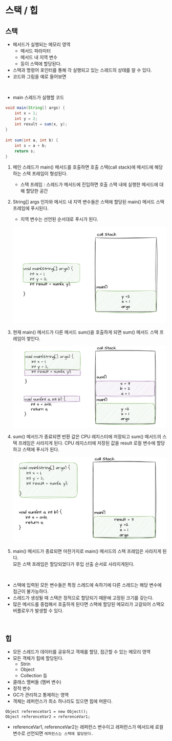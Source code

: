 # 스택 / 힙
## 스택
- 메서드가 실행되는 메모리 영역
  - 메서드 파라미터
  - 메서드 내 지역 변수 
  - 등이 스택에 할당된다.
- 스택과 명령어 포인터를 통해 각 실행되고 있는 스레드의 상태를 알 수 있다.
- 코드와 그림을 예로 들어보면

<br>

- main 스레드가 실행할 코드 
```java
void main(String[] args) {
    int x = 1;
    int y = 2;
    int result = sum(x, y);
}

int sum(int a, int b) {
    int s = a + b;
    return s;
}
```

1. 메인 스레드가 main() 메서드를 호출하면 호출 스택(call stack)에 메서드에 해당하는 스택 프레임이 형성된다.
    - 스택 프레임 : 스레드가 메서드에 진입하면 호출 스택 내에 실행한 메서드에 대해 할당한 공간
2. String[] args 인자와 메서드 내 지역 변수들은 스택에 할당된 main() 메서드 스택 프레임에 푸시된다.
    - 지역 변수는 선언된 순서대로 푸시가 된다.

    ![img.png](img/img.png)

3. 현재 main() 메서드가 다른 메서드 sum()을 호출하게 되면 sum() 메서드 스택 프레임이 쌓인다.

    ![img_1.png](img/img_1.png)

4. sum() 메서드가 종료되면 반환 값은 CPU 레지스터에 저장되고 sum() 메서드의 스택 프레임은 사라지게 된다. CPU 레지스터에 저장된 값을 result 로컬 변수에 할당하고 스택에 푸시가 된다.

    ![img_2.png](img/img_2.png)

5. main() 메서드가 종료되면 마찬가지로 main() 메서드의 스택 프레임은 사라지게 된다. <br>
모든 스택 프레임은 할당되었다가 후입 선출 순서로 사라지게된다.


<br>

- 스택에 입력된 모든 변수들은 특정 스레드에 속하기에 다른 스레드는 해당 변수에 접근이 불가능하다.
- 스레드가 생성될 때 스택은 정적으로 할당되기 때문에 고정된 크기를 갖는다.
- 많은 메서드를 중첩해서 호출하게 된다면 스택에 할당된 메모리가 고갈되어 스택오버플로우가 발생할 수 있다.

<br>

## 힙
- 모든 스레드가 데이터를 공유하고 객체를 할당, 접근할 수 있는 메모리 영역
- 모든 객체가 힙에 할당된다.
  - Strin
  - Object
  - Collection 등
- 클래스 멤버들 (멤버 변수)
- 정적 변수
- GC가 관리하고 통제하는 영역
- 객체는 레퍼런스가 최소 하나라도 있으면 힙에 머문다.

```
Object referenceVar1 = new Object();
Object referenceVar2 = referenceVar1;
```
- referenceVar1, referenceVar2는 레퍼런스 변수이고 레퍼런스가 메서드에 로컬 변수로 선언되면 `레퍼런스는 스택에 할당된다.`
